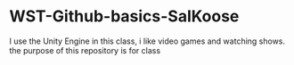 # WST-Github-basics-SalKoose
I use the Unity Engine in this class, i like video games and watching shows. the purpose of this repository is for class
